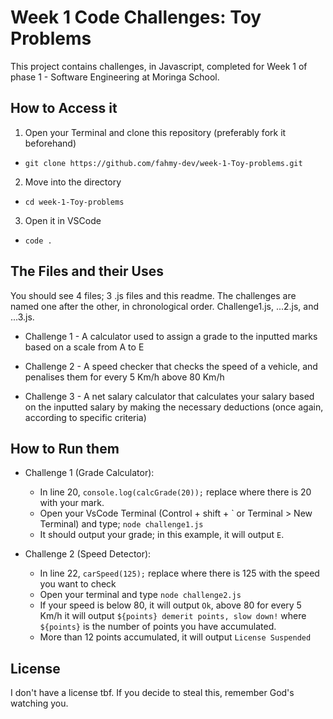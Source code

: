 # Week 1 Code Challenges: Toy Problems
This project contains challenges, in Javascript, completed for Week 1 of phase 1 - Software Engineering at Moringa School.

## How to Access it
1. Open your Terminal and clone this repository (preferably fork it beforehand)
- `git clone https://github.com/fahmy-dev/week-1-Toy-problems.git`

2. Move into the directory
- `cd week-1-Toy-problems`

3. Open it in VSCode
- `code .`

## The Files and their Uses
You should see 4 files; 3 .js files and this readme. The challenges are named one after the other, in chronological order. Challenge1.js, ...2.js, and ...3.js.
  
- Challenge 1 - A calculator used to assign a grade to the inputted marks based on a scale from A to E 

- Challenge 2 - A speed checker that checks the speed of a vehicle, and penalises them for every 5 Km/h above 80 Km/h  

- Challenge 3 - A net salary calculator that calculates your salary based on the inputted salary by making the necessary deductions (once again, according to specific criteria)

## How to Run them
* Challenge 1 (Grade Calculator):

  - In line 20, `console.log(calcGrade(20));` replace where there is 20 with your mark.  
  - Open your VsCode Terminal (Control + shift + \` or Terminal > New Terminal) and type;  `node challenge1.js` 
  - It should output your grade; in this example, it will output `E`.

* Challenge 2 (Speed Detector):

  - In line 22, `carSpeed(125);` replace where there is 125 with the speed you want to check
  - Open your terminal and type `node challenge2.js`
  - If your speed is below 80, it will output `Ok`, above 80 for every 5 Km/h it will output `${points} demerit points, slow down!` where `${points}` is the number of points you have accumulated.
  - More than 12 points accumulated, it will output `License Suspended`


## License
I don't have a license tbf. If you decide to steal this, remember God's watching you.
